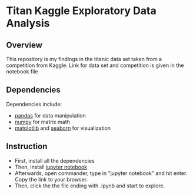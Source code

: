 # Titan Kaggle Exploratory Data Analysis
## Overview
This repository is my findings in the titanic data set taken from a competition from Kaggle. Link for data set and competition is 
given in the notebook file

## Dependencies
Dependencies include:
* [pandas](http://pandas.pydata.org/) for data manipulation
* [numpy](https://scipy.org) for matrix math
* [matplotlib](https://matplotlib.org) and [seaborn](https://seaborn.pydata.org) for visualization

## Instruction
* First, install all the dependencies
* Then, install [jupyter notebook](http://jupyter.org)
* Afterwards, open commander, type in "jupyter notebook" and hit enter. Copy the link to your browser.
* Then, click the the file ending with .ipynb and start to explore.
